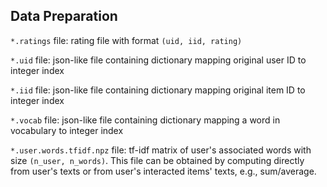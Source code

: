 ## Data Preparation
```*.ratings``` file: rating file with format ```(uid, iid, rating)```

```*.uid``` file: json-like file containing dictionary mapping original user ID to integer index

```*.iid``` file: json-like file containing dictionary mapping original item ID to integer index

```*.vocab``` file: json-like file containing dictionary mapping a word in vocabulary to integer index

```*.user.words.tfidf.npz``` file: tf-idf matrix of user's associated words with size ```(n_user, n_words)```. This file can be obtained by computing directly from user's texts or from user's interacted items' texts, e.g., sum/average.